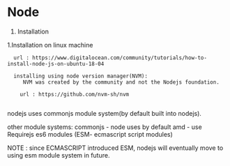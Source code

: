 # Node

1. Installation



1.Installation on linux machine

```
  url : https://www.digitalocean.com/community/tutorials/how-to-install-node-js-on-ubuntu-18-04

  installing using node version manager(NVM):
     NVM was created by the community and not the Nodejs foundation. 
    
    url : https://github.com/nvm-sh/nvm
  
```

nodejs uses commonjs module system(by default built into nodejs).

other module systems:
commonjs - node uses by default
amd - use Requirejs
es6 modules (ESM- ecmascript script modules)

NOTE : since ECMASCRIPT introduced ESM, nodejs will eventually move to using esm module system in future.
